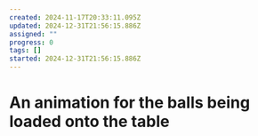 ```yaml
---
created: 2024-11-17T20:33:11.095Z
updated: 2024-12-31T21:56:15.886Z
assigned: ""
progress: 0
tags: []
started: 2024-12-31T21:56:15.886Z
---
```


# An animation for the balls being loaded onto the table
